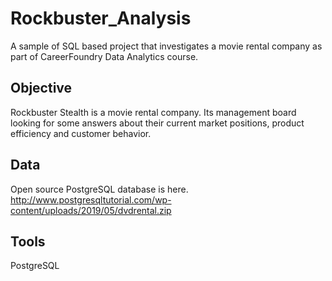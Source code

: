 # Rockbuster_Analysis
A sample of SQL based project that investigates a movie rental company as part of CareerFoundry Data Analytics course.
## Objective
Rockbuster Stealth is a movie rental company. Its management board looking for some answers about their current market positions, product efficiency and customer behavior. 
## Data
Open source PostgreSQL database is here.
http://www.postgresqltutorial.com/wp-content/uploads/2019/05/dvdrental.zip
## Tools
PostgreSQL
